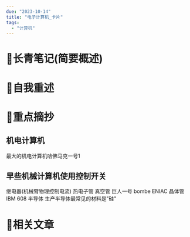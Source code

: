 ```yaml
---
due: "2023-10-14"
title: "电子计算机_卡片"
tags:
  - "计算机"
---
```

# 📖长青笔记(简要概述)



# 📘自我重述




# 🍎重点摘抄
## 机电计算机
最大的机电计算机哈佛马克一号1
## 早些机械计算机使用控制开关
继电器(机械臂物理控制电流)
热电子管
真空管
	巨人一号
	bombe
	ENIAC
晶体管
	IBM 608
半导体
	生产半导体最常见的材料是"硅"







# 📒相关文章


